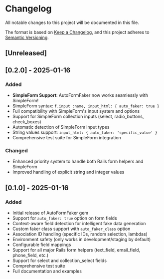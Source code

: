 # Changelog

All notable changes to this project will be documented in this file.

The format is based on [Keep a Changelog](https://keepachangelog.com/en/1.0.0/),
and this project adheres to [Semantic Versioning](https://semver.org/spec/v2.0.0.html).

## [Unreleased]

## [0.2.0] - 2025-01-16

### Added
- **SimpleForm Support**: AutoFormFaker now works seamlessly with SimpleForm!
- SimpleForm syntax: `f.input :name, input_html: { auto_faker: true }`
- Full compatibility with SimpleForm's input system and options
- Support for SimpleForm collection inputs (select, radio_buttons, check_boxes)
- Automatic detection of SimpleForm input types
- String values support: `input_html: { auto_faker: 'specific_value' }`
- Comprehensive test suite for SimpleForm integration

### Changed
- Enhanced priority system to handle both Rails form helpers and SimpleForm
- Improved handling of explicit string and integer values

## [0.1.0] - 2025-01-16

### Added
- Initial release of AutoFormFaker gem
- Support for `auto_faker: true` option on form fields
- Context-aware field detection for intelligent fake data generation
- Custom faker class support with `auto_faker_class` option
- Association ID handling (specific IDs, random selection, lambdas)
- Environment safety (only works in development/staging by default)
- Configurable field mappings
- Support for all major Rails form helpers (text_field, email_field, phone_field, etc.)
- Support for select and collection_select fields
- Comprehensive test suite
- Full documentation and examples